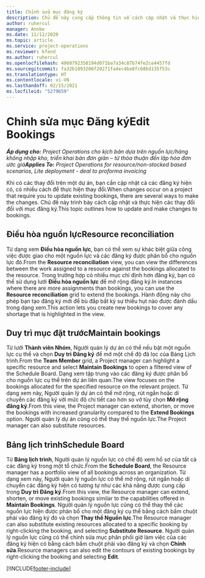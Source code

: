 ```yaml
---
title: Chỉnh sửa mục đăng ký
description: Chủ đề này cung cấp thông tin về cách cập nhật và thực hiện các thay đổi đối với mục đăng ký.
author: ruhercul
manager: Annbe
ms.date: 11/12/2020
ms.topic: article
ms.service: project-operations
ms.reviewer: kfend
ms.author: ruhercul
ms.openlocfilehash: 4960792358194d071ba7a34c87b74fe2ce4457fd
ms.sourcegitcommit: fa32b1893286f20271fa4ec4be8fc68bd135f53c
ms.translationtype: HT
ms.contentlocale: vi-VN
ms.lasthandoff: 02/15/2021
ms.locfileid: "5279659"
---
```

# <a name="edit-bookings"></a><span data-ttu-id="56f5e-103">Chỉnh sửa mục Đăng ký</span><span class="sxs-lookup"><span data-stu-id="56f5e-103">Edit Bookings</span></span>

<span data-ttu-id="56f5e-104">_**Áp dụng cho:** Project Operations cho kịch bản dựa trên nguồn lực/hàng không nhập kho, triển khai bản đơn giản – từ thỏa thuận đến lập hóa đơn ước giá_</span><span class="sxs-lookup"><span data-stu-id="56f5e-104">_**Applies To:** Project Operations for resource/non-stocked based scenarios, Lite deployment - deal to proforma invoicing_</span></span>


<span data-ttu-id="56f5e-105">Khi có các thay đổi trên một dự án, bạn cần cập nhật cả các đăng ký hiện có, có nhiều cách để thực hiện thay đổi.</span><span class="sxs-lookup"><span data-stu-id="56f5e-105">When changes occur on a project that require you to update existing bookings, there are several ways to make the changes.</span></span> <span data-ttu-id="56f5e-106">Chủ đề này trình bày cách cập nhật và thực hiện các thay đổi đối với mục đăng ký.</span><span class="sxs-lookup"><span data-stu-id="56f5e-106">This topic outlines how to update and make changes to bookings.</span></span>

## <a name="resource-reconciliation"></a><span data-ttu-id="56f5e-107">Điều hòa nguồn lực</span><span class="sxs-lookup"><span data-stu-id="56f5e-107">Resource reconciliation</span></span>

<span data-ttu-id="56f5e-108">Từ dạng xem **Điều hòa nguồn lực**, bạn có thể xem sự khác biệt giữa công việc được giao cho một nguồn lực và các đăng ký được phân bổ cho nguồn lực đó.</span><span class="sxs-lookup"><span data-stu-id="56f5e-108">From the **Resource reconciliation** view, you can view the differences between the work assigned to a resource against the bookings allocated to the resource.</span></span> <span data-ttu-id="56f5e-109">Trong trường hợp có nhiều mục chỉ định hơn đăng ký, bạn có thể sử dụng lưới **Điều hòa nguồn lực** để mở rộng đăng ký.</span><span class="sxs-lookup"><span data-stu-id="56f5e-109">In instances where there are more assignments than bookings, you can use the **Resource reconciliation** grid to extend the bookings.</span></span> <span data-ttu-id="56f5e-110">Hành động này cho phép bạn tạo đăng ký mới để bù đắp bất kỳ sự thiếu hụt nào được đánh dấu trong dạng xem.</span><span class="sxs-lookup"><span data-stu-id="56f5e-110">This action lets you create new bookings to cover any shortage that is highlighted in the view.</span></span>

## <a name="maintain-bookings"></a><span data-ttu-id="56f5e-111">Duy trì mục đặt trước</span><span class="sxs-lookup"><span data-stu-id="56f5e-111">Maintain bookings</span></span>

<span data-ttu-id="56f5e-112">Từ lưới **Thành viên Nhóm**, Người quản lý dự án có thể nếu bật một nguồn lực cụ thể và chọn **Duy trì Đăng ký** để mở một chế độ đã lọc của Bảng Lịch trình.</span><span class="sxs-lookup"><span data-stu-id="56f5e-112">From the **Team Member** grid, a Project manager can highlight a specific resource and select **Maintain Bookings** to open a filtered view of the Schedule Board.</span></span> <span data-ttu-id="56f5e-113">Dạng xem tập trung vào các đăng ký được phân bổ cho nguồn lực cụ thể trên dự án liên quan.</span><span class="sxs-lookup"><span data-stu-id="56f5e-113">The view focuses on the bookings allocated for the specified resource on the relevant project.</span></span> <span data-ttu-id="56f5e-114">Từ dạng xem này, Người quản lý dự án có thể mở rộng, rút ngắn hoặc di chuyển các đăng ký với mức độ chi tiết cao hơn so vớ tùy chọn **Mở rộng đăng ký**.</span><span class="sxs-lookup"><span data-stu-id="56f5e-114">From this view, the Project manager can extend, shorten, or move the bookings with increased granularity compared to the **Extend Bookings** option.</span></span> <span data-ttu-id="56f5e-115">Người quản lý dự án cũng có thể thay thế nguồn lực.</span><span class="sxs-lookup"><span data-stu-id="56f5e-115">The Project manager can also substitute resources.</span></span>

## <a name="schedule-board"></a><span data-ttu-id="56f5e-116">Bảng lịch trình</span><span class="sxs-lookup"><span data-stu-id="56f5e-116">Schedule Board</span></span>

<span data-ttu-id="56f5e-117">Từ **Bảng lịch trình**, Người quản lý nguồn lực có chế độ xem hồ sơ của tất cả các đăng ký trong một tổ chức.</span><span class="sxs-lookup"><span data-stu-id="56f5e-117">From the **Schedule Board**, the Resource manager has a portfolio view of all bookings across an organization.</span></span> <span data-ttu-id="56f5e-118">Từ dạng xem này, Người quản lý nguồn lực có thể mở rộng, rút ngắn hoặc di chuyển các đăng ký hiện có tương tự như các khả năng được cung cấp trong **Duy trì Đăng ký**.</span><span class="sxs-lookup"><span data-stu-id="56f5e-118">From this view, the Resource manager can extend, shorten, or move existing bookings similar to the capabilities offered in **Maintain Bookings**.</span></span> <span data-ttu-id="56f5e-119">Người quản lý nguồn lực cũng có thể thay thế các nguồn lực hiện được phân bổ cho một đăng ký cụ thể bằng cách bấm chuột phải vào đăng ký đó và chọn **Thay thế Nguồn lực**.</span><span class="sxs-lookup"><span data-stu-id="56f5e-119">The Resource manager can also substitute existing resources allocated to a specific booking by right-clicking the booking, and selecting **Substitute Resource**.</span></span> <span data-ttu-id="56f5e-120">Người quản lý nguồn lực cũng có thể chỉnh sửa mục phân phối giờ làm việc của các đăng ký hiện có bằng cách bấm chuột phải vào đăng ký và chọn **Chỉnh sửa**.</span><span class="sxs-lookup"><span data-stu-id="56f5e-120">Resource managers can also edit the contours of existing bookings by right-clicking the booking and selecting **Edit**.</span></span>


[!INCLUDE[footer-include](../includes/footer-banner.md)]